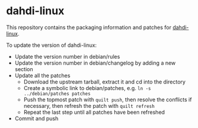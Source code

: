 # dahdi-linux

This repository contains the packaging information and patches for [dahdi-linux](http://www.asterisk.org/).

To update the version of dahdi-linux:

* Update the version number in debian/rules
* Update the version number in debian/changelog by adding a new section
* Update all the patches
  * Download the upstream tarball, extract it and cd into the directory
  * Create a symbolic link to debian/patches, e.g. `ln -s ../debian/patches patches`
  * Push the topmost patch with `quilt push`, then resolve the conflicts if necessary, then refresh
    the patch with `quilt refresh`
  * Repeat the last step until all patches have been refreshed
* Commit and push
